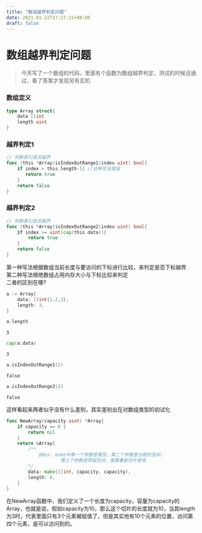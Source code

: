 ```yaml
---
title: "数组越界判定问题"
date: 2021-01-22T17:27:21+08:00
draft: false
---
```

# 数组越界判定问题

> 今天写了一个数组的代码，里面有个函数为数组越界判定，测试的时候没通过，看了答案才发现另有玄机

### 数组定义


```go
type Array struct{
    data []int
    length uint
}
```

### 越界判定1


```go
// 判断索引是否越界
func (this *Array)isIndexOutRange1(index uint) bool{
    if index > this.length-1{ //这种写法错误
       return true
    } 
    return false
}
```

### 越界判定2


```go
// 判断索引是否越界
func (this *Array)isIndexOutRange2(index uint) bool{
    if index >= uint(cap(this.data)){
        return true
    }
    return false
}
```

第一种写法根据数组当前长度与要访问的下标进行比较，来判定是否下标越界  
第二种写法根绝数组占用内存大小与下标比较来判定  
二者的区别在哪?


```go
a := Array{
    data: []int{1,2,3},
    length: 3,
}
```


```go
a.length
```




    3




```go
cap(a.data)
```




    3




```go
a.isIndexOutRange1(2)
```




    false




```go
a.isIndexOutRange2(2)
```




    false



这样看起来两者似乎没有什么差别，其实差别出在对数组类型的初试化


```go
func NewArray(capacity uint) *Array{
    if capacity == 0 {
        return nil
    }
    return &Array{
        /**
            @Des: make中第一个参数是类型，第二个参数是分配的空间，
                    第三个参数是预留空间，需要重新切片使用
        */
        data: make([]int, capacity, capacity),
        length: 0,
    }
}
```

在NewArray函数中，我们定义了一个长度为capacity，容量为capacity的Array，也就是说，假如capacity为10，那么这个切片的长度就为10，当其length为3时，代表里面只有3个元素被赋值了，但是其实他有10个元素的位置，访问第四个元素，是可以访问到的。
